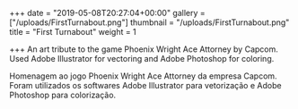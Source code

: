 +++
date = "2019-05-08T20:27:04+00:00"
gallery = ["/uploads/FirstTurnabout.png"]
thumbnail = "/uploads/FirstTurnabout.png"
title = "First Turnabout"
weight = 1

+++
An art tribute to the game Phoenix Wright Ace Attorney by Capcom. Used Adobe Illustrator for vectoring and Adobe Photoshop for coloring.

Homenagem ao jogo Phoenix Wright Ace Attorney da empresa Capcom. Foram utilizados os softwares Adobe Illustrator para vetorização e Adobe Photoshop para colorização.